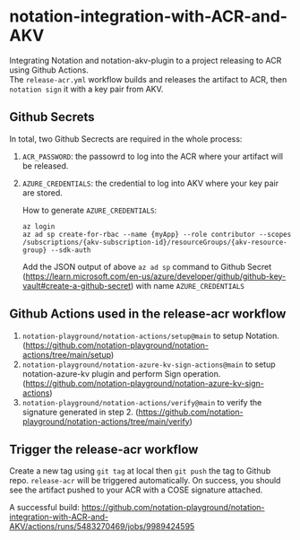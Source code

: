 # notation-integration-with-ACR-and-AKV
Integrating Notation and notation-akv-plugin to a project releasing to ACR using Github Actions. <br>
The `release-acr.yml` workflow builds and releases the artifact to ACR, then `notation sign` it with a key pair from AKV.

## Github Secrets
In total, two Github Secrects are required in the whole process:
1. `ACR_PASSWORD`: the passowrd to log into the ACR where your artifact will be released.
2. `AZURE_CREDENTIALS`: the credential to log into AKV where your key pair are stored.
    
    How to generate `AZURE_CREDENTIALS`:
    ```
    az login
    az ad sp create-for-rbac --name {myApp} --role contributor --scopes /subscriptions/{akv-subscription-id}/resourceGroups/{akv-resource-group} --sdk-auth
    ```
    Add the JSON output of above `az ad sp` command to Github Secret (https://learn.microsoft.com/en-us/azure/developer/github/github-key-vault#create-a-github-secret) with name `AZURE_CREDENTIALS`

## Github Actions used in the release-acr workflow
1. `notation-playground/notation-actions/setup@main` to setup Notation. (https://github.com/notation-playground/notation-actions/tree/main/setup)
2. `notation-playground/notation-azure-kv-sign-actions@main` to setup notation-azure-kv plugin and perform Sign operation. (https://github.com/notation-playground/notation-azure-kv-sign-actions)
3. `notation-playground/notation-actions/verify@main` to verify the signature generated in step 2. (https://github.com/notation-playground/notation-actions/tree/main/verify)

## Trigger the release-acr workflow
Create a new tag using `git tag` at local then `git push` the tag to Github repo. `release-acr` will be triggered automatically. On success, you should see the artifact pushed to your ACR with a COSE signature attached. 

A successful build: https://github.com/notation-playground/notation-integration-with-ACR-and-AKV/actions/runs/5483270469/jobs/9989424595